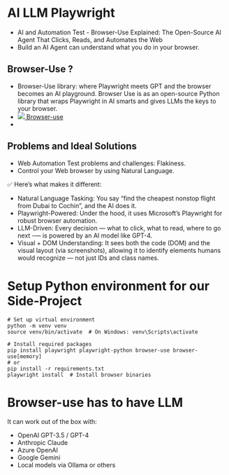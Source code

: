 # AI LLM Playwright
- AI and Automation Test - Browser-Use Explained: The Open-Source AI Agent That Clicks, Reads, and Automates the Web
- Build an AI Agent can understand what you do in your browser.

## Browser-Use ?
- Browser-Use library: where Playwright meets GPT and the browser becomes an AI playground. Browser Use is as an open-source Python library that wraps Playwright in AI smarts and gives LLMs the keys to your browser.
- [![](https://browser-use.com/logo.svg) Browser-use](https://browser-use.com/)
- 

## Problems and Ideal Solutions
- Web Automation Test problems and challenges: Flakiness.
- Control your Web browser by using Natural Language.

✅ Here’s what makes it different:
- Natural Language Tasking: You say “find the cheapest nonstop flight from Dubai to Cochin”, and the AI does it.
- Playwright-Powered: Under the hood, it uses Microsoft’s Playwright for robust browser automation.
- LLM-Driven: Every decision — what to click, what to read, where to go next -— is powered by an AI model like GPT-4.
- Visual + DOM Understanding: It sees both the code (DOM) and the visual layout (via screenshots), allowing it to identify elements humans would recognize — not just IDs and class names.

# Setup Python environment for our Side-Project
```
# Set up virtual environment
python -m venv venv
source venv/bin/activate  # On Windows: venv\Scripts\activate

# Install required packages
pip install playwright playwright-python browser-use browser-use[memory]
# or 
pip install -r requirements.txt
playwright install  # Install browser binaries
```
# Browser-use has to have LLM
It can work out of the box with:
- OpenAI GPT-3.5 / GPT-4
- Anthropic Claude
- Azure OpenAI
- Google Gemini
- Local models via Ollama or others